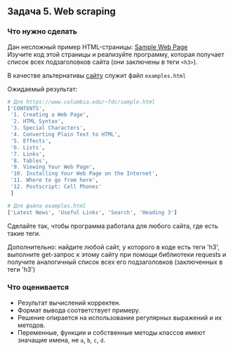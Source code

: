 ## Задача 5. Web scraping
### Что нужно сделать
Дан несложный пример HTML-страницы: [Sample Web Page](https://www.columbia.edu/~fdc/sample.html)<br>
Изучите код этой страницы и реализуйте программу, которая получает список всех подзаголовков сайта (они заключены в теги `<h3>`).

В качестве альтернативы [сайту](https://www.columbia.edu/~fdc/sample.html) служит файл  `examples.html`

Ожидаемый результат:
```python
# Для https://www.columbia.edu/~fdc/sample.html
['CONTENTS',
 '1. Creating a Web Page',
 '2. HTML Syntax',
 '3. Special Characters',
 '4. Converting Plain Text to HTML',
 '5. Effects',
 '6. Lists',
 '7. Links',
 '8. Tables', 
 '9. Viewing Your Web Page', 
 '10. Installing Your Web Page on the Internet',
 '11. Where to go from here',
 '12. Postscript: Cell Phones'
 ]

# Для файла examples.html
['Latest News', 'Useful Links', 'Search', 'Heading 3']
```

Сделайте так, чтобы программа работала для любого сайта, где есть такие теги.

Дополнительно:
найдите любой сайт, у которого в коде есть теги 'h3', выполните get-запрос к этому сайту при помощи библиотеки requests и получите аналогичный список всех его подзаголовков (заключенных в теги 'h3')


### Что оценивается
- Результат вычислений корректен.
- Формат вывода соответствует примеру.
- Решение опирается на использование регулярных выражений и их методов.
- Переменные, функции и собственные методы классов имеют значащие имена, не `a`, `b`, `c`, `d`.
